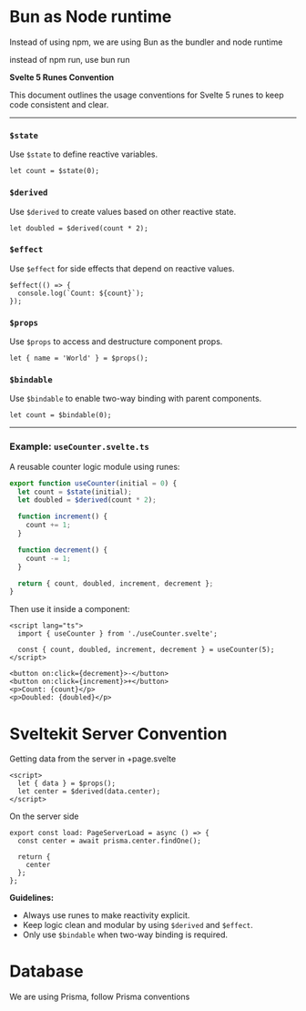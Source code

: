 # Bun as Node runtime

Instead of using npm, we are using Bun as the bundler and node runtime

instead of npm run, use bun run

**Svelte 5 Runes Convention**

This document outlines the usage conventions for Svelte 5 runes to keep code consistent and clear.

---

### `$state`

Use `$state` to define reactive variables.

```
let count = $state(0);
```

### `$derived`

Use `$derived` to create values based on other reactive state.

```
let doubled = $derived(count * 2);
```

### `$effect`

Use `$effect` for side effects that depend on reactive values.

```
$effect(() => {
  console.log(`Count: ${count}`);
});
```

### `$props`

Use `$props` to access and destructure component props.

```
let { name = 'World' } = $props();
```

### `$bindable`

Use `$bindable` to enable two-way binding with parent components.

```
let count = $bindable(0);
```

---

### Example: `useCounter.svelte.ts`

A reusable counter logic module using runes:

```ts
export function useCounter(initial = 0) {
  let count = $state(initial);
  let doubled = $derived(count * 2);

  function increment() {
    count += 1;
  }

  function decrement() {
    count -= 1;
  }

  return { count, doubled, increment, decrement };
}
```

Then use it inside a component:

```
<script lang="ts">
  import { useCounter } from './useCounter.svelte';

  const { count, doubled, increment, decrement } = useCounter(5);
</script>

<button on:click={decrement}>-</button>
<button on:click={increment}>+</button>
<p>Count: {count}</p>
<p>Doubled: {doubled}</p>
```

# Sveltekit Server Convention
Getting data from the server in +page.svelte
```
<script>
  let { data } = $props();
  let center = $derived(data.center);
</script>
```
On the server side
```
export const load: PageServerLoad = async () => {
  const center = await prisma.center.findOne();

  return {
    center
  };
};
```

**Guidelines:**

- Always use runes to make reactivity explicit.
- Keep logic clean and modular by using `$derived` and `$effect`.
- Only use `$bindable` when two-way binding is required.

# Database

We are using Prisma, follow Prisma conventions
